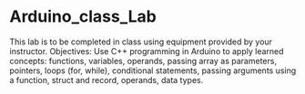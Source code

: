 # Arduino_class_Lab
This lab is to be completed in class using equipment provided by your instructor.  Objectives: Use C++ programming in Arduino to apply learned concepts: functions, variables, operands, passing array as parameters, pointers, loops (for, while), conditional statements, passing arguments using a function, struct and record, operands, data types.
